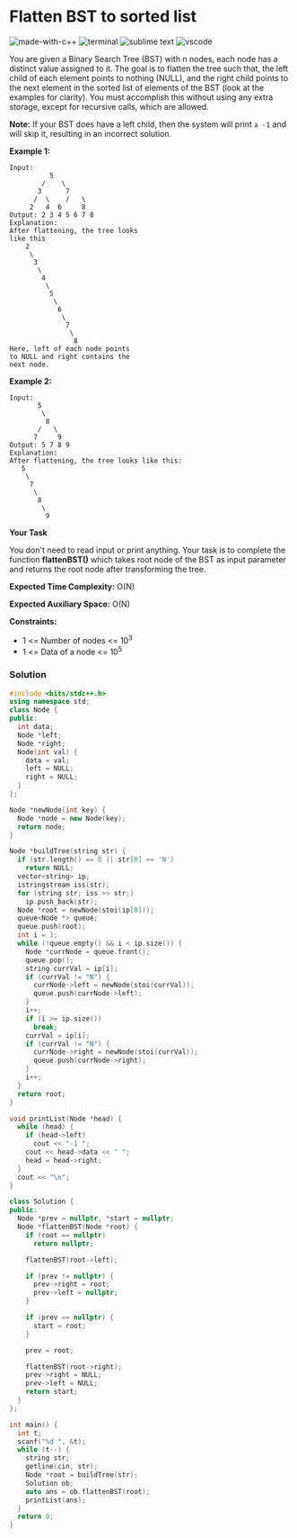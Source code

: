 # Flatten BST to sorted list
![made-with-c++](https://img.shields.io/badge/Made%20with-C++-007396.svg)
![terminal](https://img.shields.io/badge/Windows%20Terminal-4D4D4D?logo=windows%20terminal&logoColor=white)
![sublime text](https://img.shields.io/badge/Sublime_Text-%23575757?logo=sublime-text&logoColor=important)
![vscode](https://img.shields.io/badge/Visual_Studio_Code-0078D4?logo=visual%20studio%20code&logoColor=white)

You are given a Binary Search Tree (BST) with n nodes, each node has a distinct value assigned to it. The goal is to flatten the tree such that, the left child of each element points to nothing (NULL), and the right child points to the next element in the sorted list of elements of the BST (look at the examples for clarity). You must accomplish this without using any extra storage, except for recursive calls, which are allowed.

__Note:__ If your BST does have a left child, then the system will print `a -1` and will skip it, resulting in an incorrect solution.

__Example 1:__
```
Input:
          5
        /    \
       3      7
      /  \    /   \
     2   4  6     8
Output: 2 3 4 5 6 7 8
Explanation: 
After flattening, the tree looks
like this
    2
     \
      3
       \
        4
         \
          5
           \
            6
             \
              7
               \
                8
Here, left of each node points
to NULL and right contains the
next node.
```
__Example 2:__
```
Input:
       5
        \
         8
       /   \
      7     9  
Output: 5 7 8 9
Explanation:
After flattening, the tree looks like this:
   5
    \
     7
      \
       8
        \
         9
```
__Your Task__

You don't need to read input or print anything. Your task is to complete the function __flattenBST()__ which takes root node of the BST as input parameter and returns the root node after transforming the tree.

__Expected Time Complexity:__ O(N)

__Expected Auxiliary Space:__ O(N)

__Constraints:__
- 1 <= Number of nodes <= 10<sup>3</sup>
- 1 <= Data of a node <= 10<sup>5</sup>

### Solution
```cpp
#include <bits/stdc++.h>
using namespace std;
class Node {
public:
  int data;
  Node *left;
  Node *right;
  Node(int val) {
    data = val;
    left = NULL;
    right = NULL;
  }
};

Node *newNode(int key) {
  Node *node = new Node(key);
  return node;
}

Node *buildTree(string str) {
  if (str.length() == 0 || str[0] == 'N')
    return NULL;
  vector<string> ip;
  istringstream iss(str);
  for (string str; iss >> str;)
    ip.push_back(str);
  Node *root = newNode(stoi(ip[0]));
  queue<Node *> queue;
  queue.push(root);
  int i = 1;
  while (!queue.empty() && i < ip.size()) {
    Node *currNode = queue.front();
    queue.pop();
    string currVal = ip[i];
    if (currVal != "N") {
      currNode->left = newNode(stoi(currVal));
      queue.push(currNode->left);
    }
    i++;
    if (i >= ip.size())
      break;
    currVal = ip[i];
    if (currVal != "N") {
      currNode->right = newNode(stoi(currVal));
      queue.push(currNode->right);
    }
    i++;
  }
  return root;
}

void printList(Node *head) {
  while (head) {
    if (head->left)
      cout << "-1 ";
    cout << head->data << " ";
    head = head->right;
  }
  cout << "\n";
}

class Solution {
public:
  Node *prev = nullptr, *start = nullptr;
  Node *flattenBST(Node *root) {
    if (root == nullptr)
      return nullptr;

    flattenBST(root->left);

    if (prev != nullptr) {
      prev->right = root;
      prev->left = nullptr;
    }

    if (prev == nullptr) {
      start = root;
    }

    prev = root;

    flattenBST(root->right);
    prev->right = NULL;
    prev->left = NULL;
    return start;
  }
};

int main() {
  int t;
  scanf("%d ", &t);
  while (t--) {
    string str;
    getline(cin, str);
    Node *root = buildTree(str);
    Solution ob;
    auto ans = ob.flattenBST(root);
    printList(ans);
  }
  return 0;
}
```

